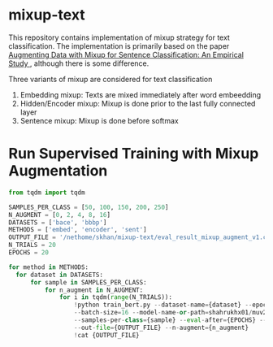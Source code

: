# mixup-text
This repository contains implementation of mixup strategy for text classification. The implementation is primarily based on the paper [Augmenting Data with Mixup for Sentence Classification: An Empirical Study
](https://arxiv.org/abs/1905.08941), although there is some difference.

Three variants of mixup are considered for text classification
1. Embedding mixup: Texts are mixed immediately after word embeedding
2. Hidden/Encoder mixup: Mixup is done prior to the last fully connected layer
3.  Sentence mixup: Mixup is done before softmax

# Run Supervised Training with Mixup Augmentation

```python
from tqdm import tqdm

SAMPLES_PER_CLASS = [50, 100, 150, 200, 250]
N_AUGMENT = [0, 2, 4, 8, 16]
DATASETS = ['bace', 'bbbp']
METHODS = ['embed', 'encoder', 'sent']
OUTPUT_FILE = '/nethome/skhan/mixup-text/eval_result_mixup_augment_v1.csv'
N_TRIALS = 20
EPOCHS = 20

for method in METHODS:
  for dataset in DATASETS:
      for sample in SAMPLES_PER_CLASS:
          for n_augment in N_AUGMENT:
              for i in tqdm(range(N_TRIALS)):
                  !python train_bert.py --dataset-name={dataset} --epoch={EPOCHS} \
                  --batch-size=16 --model-name-or-path=shahrukhx01/muv2x-simcse-smole-bert \
                  --samples-per-class={sample} --eval-after={EPOCHS} --method={method} \
                  --out-file={OUTPUT_FILE} --n-augment={n_augment}
                  !cat {OUTPUT_FILE}
```
